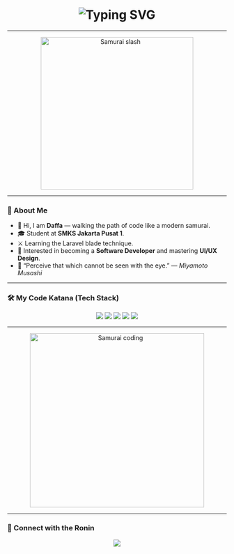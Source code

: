 <div align="center">
  <h1>
    <img src="https://readme-typing-svg.herokuapp.com?font=Roboto+Mono&size=35&duration=3000&color=8B0000&center=true&vCenter=true&width=600&lines=Hey..+I'm+Daffa;Welcome+to+my+Dojo;..my+GitHub..;" alt="Typing SVG" />
  </h1>
</div>

---

<div align="center">
  <img src="https://i.pinimg.com/originals/34/1e/67/341e6756f947bd1cf9a359c2039b5426.gif" width="350" alt="Samurai slash" />
</div>

---

### 🥷 About Me

- 👋 Hi, I am **Daffa** — walking the path of code like a modern samurai.  
- 🎓 Student at **SMKS Jakarta Pusat 1**.  
- ⚔️ Learning the Laravel blade technique.  
- 🧠 Interested in becoming a **Software Developer** and mastering **UI/UX Design**.  
- 📜 “Perceive that which cannot be seen with the eye.” — *Miyamoto Musashi*

---

### 🛠️ My Code Katana (Tech Stack)

<p align="center">
  <img src="https://img.shields.io/badge/Laravel-%23FF2D20?style=for-the-badge&logo=laravel&logoColor=white" />
  <img src="https://img.shields.io/badge/HTML5-%23E34F26?style=for-the-badge&logo=html5&logoColor=white" />
  <img src="https://img.shields.io/badge/CSS3-%231572B6?style=for-the-badge&logo=css3&logoColor=white" />
  <img src="https://img.shields.io/badge/JavaScript-%23F7DF1E?style=for-the-badge&logo=javascript&logoColor=black" />
  <img src="https://img.shields.io/badge/Figma-%23000000?style=for-the-badge&logo=figma&logoColor=white" />
</p>

---

<div align="center">
  <img src="https://i.pinimg.com/originals/72/4a/07/724a079019da7a54b9a31ecf03b3e5fa.gif" width="400" alt="Samurai coding" />
</div>

---

### 🏯 Connect with the Ronin

<div align="center">
  <img src="https://img.shields.io/badge/Github-Daffa-%23000000?style=for-the-badge&logo=github&logoColor=white" />
</div>
